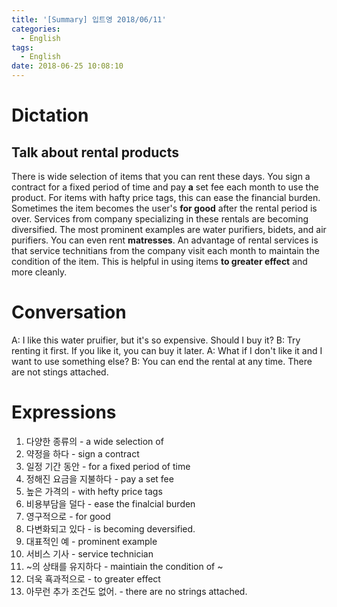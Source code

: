 ```yaml
---
title: '[Summary] 입트영 2018/06/11'
categories:
  - English
tags:
  - English
date: 2018-06-25 10:08:10
---
```


# Dictation
## Talk about rental products

There is wide selection of items that you can rent these days. You sign a contract for a fixed period of time and pay **a** set fee each month to use the product. For items with hafty price tags, this can ease the financial burden. Sometimes the item becomes the user's **for good** after the rental period is over. Services from company specializing in these rentals are becoming diversified. The most prominent examples are water purifiers, bidets, and air purifiers. You can even rent **matresses**. An advantage of rental services is that service technitians from the company visit each month to maintain the condition of the item. This is helpful in using items **to greater effect** and more cleanly.

# Conversation
A: I like this water pruifier, but it's so expensive. Should I buy it?
B: Try renting it first. If you like it, you can buy it later.
A: What if I don't like it and I want to use something else?
B: You can end the rental at any time. There are not stings attached.

# Expressions
1. 다양한 종류의 - a wide selection of
2. 약정을 하다 - sign a contract
3. 일정 기간 동안 - for a fixed period of time
4. 정해진 요금을 지불하다 - pay a set fee
5. 높은 가격의 - with hefty price tags
6. 비용부담을 덜다 - ease the finalcial burden
7. 영구적으로 - for good
8. 다변화되고 있다 - is becoming deversified.
9. 대표적인 예 - prominent example
10. 서비스 기사 - service technician
11. ~의 상태를 유지하다 - maintiain the condition of ~
12. 더욱 횩과적으로 - to greater effect
13. 아무런 추가 조건도 없어. - there are no strings attached.